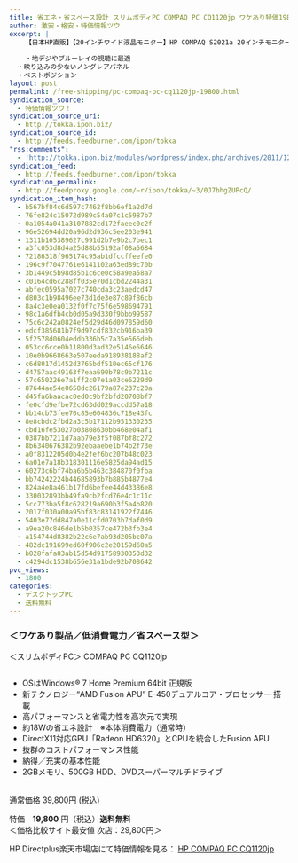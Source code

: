 ```yaml
---
title: 省エネ・省スペース設計 スリムボディPC COMPAQ PC CQ1120jp ワケあり特価19800円！送料無料！
author: 激安・格安・特価情報ツウ
excerpt: |
  	【日本HP直販】【20インチワイド液晶モニター】HP COMPAQ S2021a 20インチモニター(WJ675AA#ABJ)
  	
  	・地デジやブルーレイの視聴に最適
  ・映り込みの少ないノングレアパネル
  ・ベストポジション
layout: post
permalink: /free-shipping/pc-compaq-pc-cq1120jp-19800.html
syndication_source:
  - 特価情報ツウ！
syndication_source_uri:
  - http://tokka.ipon.biz/
syndication_source_id:
  - http://feeds.feedburner.com/ipon/tokka
"rss:comments":
  - 'http://tokka.ipon.biz/modules/wordpress/index.php/archives/2011/12/28/hp-compaq-20-s2021a-9870/#comments'
syndication_feed:
  - http://feeds.feedburner.com/ipon/tokka
syndication_permalink:
  - http://feedproxy.google.com/~r/ipon/tokka/~3/0J7bhgZUPcQ/
syndication_item_hash:
  - b567bf84c6d597c7462f8bb6ef1a2d7d
  - 76fe824c15072d989c54a07c1c5987b7
  - 0a1054a041a3107882cd172faeec0c2f
  - 96e52694dd20a96d2d936c5ee203e941
  - 1311b105389627c991d2b7e9b2c7bec1
  - a3fc053d8d4a25d88b55192af08a5684
  - 72186318f965174c95ab1dfccffeefe0
  - 196c9f7047761e6141102a63ed89c70b
  - 3b1449c5b98d85b1c6ce0c58a9ea58a7
  - c0164cd6c288ff035e70d1cbd2244a31
  - abfec0595a7027c740cda3c23aedcd47
  - d803c1b98496ee73d1de3e87c89f86cb
  - 8a4c3e0ea0132f0f7c75f6e598694791
  - 98c1a6dfb4cb0d05a9d330f9bbb99587
  - 75c6c242a0824ef5d29d46d097859d60
  - edcf385681b7f9d97cdf832cb916ba39
  - 5f2578d0604eddb336b5c7a35e566deb
  - 053cc6cce0b11800d3ad32e5146e5646
  - 10e0b9668663e507eeda918938188af2
  - c6d8017d1452d3765bdf510ec65cf176
  - d4757aac49163f7eaa690b78c9b7211c
  - 57c650226e7a1ff2c07e1a03ce6229d9
  - 87644ae54e0658dc26179a87e237c20a
  - d45fa6baacac0ed0c9bf2bfd20708bf7
  - fe0cfd9efbe72cd63dd029accdd57a18
  - bb14cb73fee70c85e604836c718e43fc
  - 8e8cbdc2fbd2a3c5b17112b951330235
  - cbd16fe53027b03808630bb468e04af1
  - 0387bb7211d7aab79e3f5f087bf8c272
  - 8b6340676382b92ebaaebe1b74b2f73e
  - a0f8312205d0b4e2fef6bc207b48c023
  - 6a01e7a18b318301116e5825da94ad15
  - 60273c6bf74ba6b5b463c384870f0fba
  - bb74242224b44685893b7b885b4877e4
  - 824a4e8a461b17fd6befee44d43386e8
  - 330032893bb49fa9cb2fcd76e4c1c11c
  - 5cc773ba5f8c628219a690b3f5a4b820
  - 2017f030a00a95bf83c83141922f7446
  - 5403e77dd847a0e11cfd0703b7daf0d9
  - a9ea20c846de1b5b0357ce472b3fb3e4
  - a154744d8382b22c6e7ab93d205bc07a
  - 482dc191699ed60f906c2e20159d60a5
  - b028fafa03ab15d54d91758930353d32
  - c4294dc1538b656e31a1bde92b708642
pvc_views:
  - 1800
categories:
  - デスクトップPC
  - 送料無料
---
```

### ＜ワケあり製品／低消費電力／省スペース型＞  
＜スリムボディPC＞ COMPAQ PC CQ1120jp

<div class="img-bg2 img_L">
  <a href="http://hb.afl.rakuten.co.jp/hgc/0d61fdc7.0ef53030.0d61fdc8.fc624125/?pc=http%3a%2f%2fitem.rakuten.co.jp%2fdirectplus%2fcq1120jp-3%2f%3fscid%3daf_ich_link_img&m=http%3a%2f%2fm.rakuten.co.jp%2fdirectplus%2fi%2f10000176%2f" target="_blank"><img src="http://hbb.afl.rakuten.co.jp/hgb/?pc=http%3a%2f%2fthumbnail.image.rakuten.co.jp%2f%400_mall%2fdirectplus%2fcabinet%2fdesk%2fcq1120jp%2fcq1120jp-p1.jpg%3f_ex%3d128x128&m=http%3a%2f%2fthumbnail.image.rakuten.co.jp%2f%400_mall%2fdirectplus%2fcabinet%2fdesk%2fcq1120jp%2fcq1120jp-p1.jpg" border="0" title="" alt="" /></a>
</div>

<!--more-->

  * OSはWindows® 7 Home Premium 64bit 正規版
  * 新テクノロジー“AMD Fusion APU” E-450デュアルコア・プロセッサー 搭載
  * 高パフォーマンスと省電力性を高次元で実現
  * 約18Wの省エネ設計　※本体消費電力（通常時）
  * DirectX11対応GPU「Radeon HD6320」とCPUを統合したFusion APU
  * 抜群のコストパフォーマンス性能
  * 納得／充実の基本性能
  * 2GBメモリ、500GB HDD、DVDスーパーマルチドライブ

<br clear="all" />通常価格 39,800円 (税込)

特価　<span class="tokka-price"><strong>19,800</strong></span> 円（税込）**送料無料**  
＜価格比較サイト最安値 次店：29,800円＞

HP Directplus楽天市場店にて特価情報を見る： <span class="fs150p"><a href="http://hb.afl.rakuten.co.jp/hgc/0d61fdc7.0ef53030.0d61fdc8.fc624125/?pc=http%3a%2f%2fitem.rakuten.co.jp%2fdirectplus%2fcq1120jp-3%2f%3fscid%3daf_ich_link_img&m=http%3a%2f%2fm.rakuten.co.jp%2fdirectplus%2fi%2f10000176%2f" target="_blank">HP COMPAQ PC CQ1120jp</a></span>